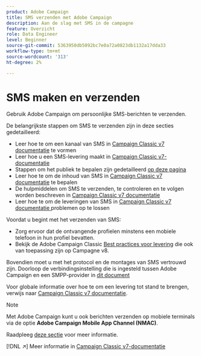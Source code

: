```yaml
---
product: Adobe Campaign
title: SMS verzenden met Adobe Campaign
description: Aan de slag met SMS in de campagne
feature: Overzicht
role: Data Engineer
level: Beginner
source-git-commit: 5363950db5092bc7e0a72a0823db1132a17dda33
workflow-type: tm+mt
source-wordcount: '313'
ht-degree: 2%

---
```


# SMS maken en verzenden

Gebruik Adobe Campaign om persoonlijke SMS-berichten te verzenden.

De belangrijkste stappen om SMS te verzenden zijn in deze secties gedetailleerd:

* Leer hoe te om een kanaal van SMS in [Campaign Classic v7 documentatie](https://experienceleague.adobe.com/docs/campaign-classic/using/sending-messages/sending-messages-on-mobiles/sms-set-up.html?lang=en#sending-messages) te vormen
* Leer hoe u een SMS-levering maakt in [Campaign Classic v7-documentatie](https://experienceleague.adobe.com/docs/campaign-classic/using/sending-messages/sending-messages-on-mobiles/sms-create.html?lang=en#sending-messages)
* Stappen om het publiek te bepalen zijn gedetailleerd [op deze pagina](../start/audiences.md)
* Leer hoe te om de inhoud van SMS in [Campaign Classic v7 documentatie](https://experienceleague.adobe.com/docs/campaign-classic/using/sending-messages/sending-messages-on-mobiles/sms-create.html?lang=en#defining-the-sms-content) te bepalen
* De hulpmiddelen om SMS te verzenden, te controleren en te volgen worden beschreven in [Campaign Classic v7 documentatie](https://experienceleague.adobe.com/docs/campaign-classic/using/sending-messages/sending-messages-on-mobiles/sms-send.html?lang=en#sending-messages)
* Leer hoe te om de leveringen van SMS in [Campaign Classic v7 documentatie ](https://experienceleague.adobe.com/docs/campaign-classic/using/sending-messages/sending-messages-on-mobiles/troubleshooting-sms.html?lang=en#sending-messages) problemen op te lossen

Voordat u begint met het verzenden van SMS:

* Zorg ervoor dat de ontvangende profielen minstens een mobiele telefoon in hun profiel bevatten.
* Bekijk de Adobe Campaign Classic [Best practices voor levering](https://experienceleague.adobe.com/docs/campaign-classic/using/sending-messages/key-steps-when-creating-a-delivery/delivery-bestpractices/delivery-best-practices.html?lang=en#sending-messages) die ook van toepassing zijn op Campagne v8.

Bovendien moet u met het protocol en de montages van SMS vertrouwd zijn. Doorloop de verbindingsinstelling die is ingesteld tussen Adobe Campaign en een SMPP-provider in [dit document](https://experienceleague.adobe.com/docs/campaign-classic/using/sending-messages/sending-messages-on-mobiles/sms-protocol.html?lang=en#sending-messages)

Voor globale informatie over hoe te om een levering tot stand te brengen, verwijs naar [Campaign Classic v7 documentatie](https://experienceleague.adobe.com/docs/campaign-classic/using/sending-messages/key-steps-when-creating-a-delivery/steps-about-delivery-creation-steps.html?lang=en#sending-messages).

>[!NOTE]
>
>Met Adobe Campaign kunt u ook berichten verzenden op mobiele terminals via de optie **Adobe Campaign Mobile App Channel (NMAC)**.
> 
>Raadpleeg [deze sectie](push.md) voor meer informatie.

[!DNL :arrow_upper_right:] Meer informatie in  [Campaign Classic v7-documentatie](https://experienceleague.adobe.com/docs/campaign-classic/using/sending-messages/sending-messages-on-mobiles/sms-channel.html)
